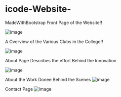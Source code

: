 # icode-Website-
MadeWithBootstrap
Front Page of the Website!!

![image](https://user-images.githubusercontent.com/112425259/230199287-e3c3bd3c-a533-4365-9b7e-090dcce6dea9.png)

A Overview of the Various Clubs in the College!!

![image](https://user-images.githubusercontent.com/112425259/230199426-fc63cc92-c5ab-444a-a763-aadf59386a11.png)

About Page Describes the effort Behind the Innovation 

![image](https://user-images.githubusercontent.com/112425259/230199591-0507abd3-0c7d-46f3-b72b-167d64d2dcb5.png)

About the Work Donee Behind the Scenes
![image](https://user-images.githubusercontent.com/112425259/230199616-0d7effca-8243-43be-b781-098c1f8cdc86.png)


Contact Page 
![image](https://user-images.githubusercontent.com/112425259/230199766-9a404168-0ebe-4744-af1e-e91750d2b136.png)
